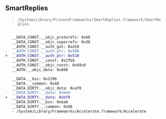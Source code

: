 ## SmartReplies

> `/System/Library/PrivateFrameworks/SmartReplies.framework/SmartReplies`

```diff

   __DATA_CONST.__objc_protorefs: 0x60
   __DATA_CONST.__objc_superrefs: 0x38
   __AUTH_CONST.__auth_got: 0xd10
-  __AUTH_CONST.__auth_ptr: 0x508
+  __AUTH_CONST.__auth_ptr: 0x510
   __AUTH_CONST.__const: 0x2fb8
   __AUTH_CONST.__objc_const: 0x49c8
   __AUTH.__objc_data: 0x808

   __DATA.__bss: 0x2290
   __DATA.__common: 0x40
   __DATA_DIRTY.__objc_data: 0xaf0
-  __DATA_DIRTY.__data: 0xbe0
+  __DATA_DIRTY.__data: 0xbf0
   __DATA_DIRTY.__bss: 0xba0
   __DATA_DIRTY.__common: 0x88
   - /System/Library/Frameworks/Accelerate.framework/Accelerate

```
